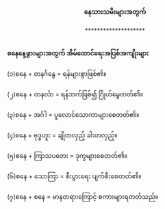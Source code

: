 <h4 style="text-align:center">နေသားသမီးများအတွက်</h4>
<p style="text-align:center">********************</p>
<br>
<strong>စနေနေ့ဖွားများအတွက် အိမ်ထောင်ရေးအပြစ်အကျိုးများ</strong>
<br><br>
(၁)စနေ + တနင်္ဂနွေ = ရန်များစွာဖြစ်၏။
<br><br>
(၂)စနေ + တနင်္လာ = ရန်ဘက်ဖြစ်၍ ဂြိုဟ်မွှေတတ်၏။
<br><br>
(၃)စနေ + အင်္ဂါ = ပူလောင်သောကာများစေတတ်၏။
<br><br>
(၄)စနေ + ဗုဒ္ဓဟူး = ချိုတလှည့် ခါးတလှည့်။
<br><br>
(၅)စနေ + ကြာသပတေး = ဒုက္ခများစေတတ်၏။
<br><br>
(၆)စနေ + သောကြာ = စီးပွားရေး ပျက်စီးစေတတ်၏။
<br><br>
(၇)စနေ + စနေ = မာနတရားကြောင့် စကားများရတတ်သည်။